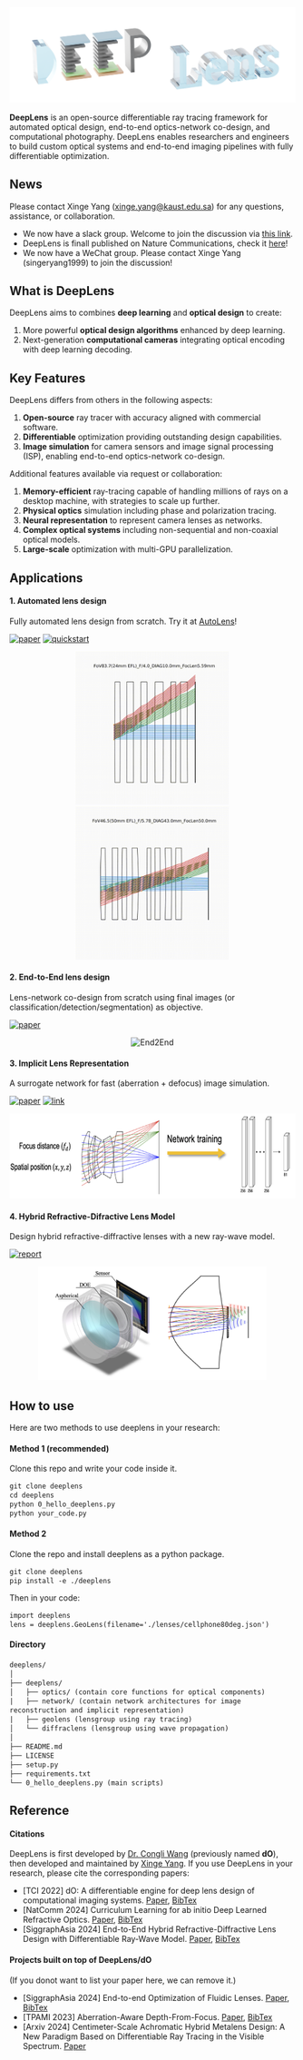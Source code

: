 <div style="text-align:center;">
    <img src="imgs/logo.png"/>
</div>

**DeepLens** is an open-source differentiable ray tracing framework for automated optical design, end-to-end optics-network co-design, and computational photography. DeepLens enables researchers and engineers to build custom optical systems and end-to-end imaging pipelines with fully differentiable optimization.

## News

Please contact Xinge Yang (xinge.yang@kaust.edu.sa) for any questions, assistance, or collaboration.

* We now have a slack group. Welcome to join the discussion via [this link](https://join.slack.com/t/deeplens/shared_invite/zt-2wz3x2n3b-plRqN26eDhO2IY4r_gmjOw).
* DeepLens is finall published on Nature Communications, check it [here](https://www.nature.com/articles/s41467-024-50835-7)!
* We now have a WeChat group. Please contact Xinge Yang (singeryang1999) to join the discussion!

## What is DeepLens

DeepLens aims to combines **deep learning** and **optical design** to create:

1. More powerful **optical design algorithms** enhanced by deep learning.
2. Next-generation **computational cameras** integrating optical encoding with deep learning decoding.

## Key Features

DeepLens differs from others in the following aspects:

1. **Open-source** ray tracer with accuracy aligned with commercial software.
2. **Differentiable** optimization providing outstanding design capabilities.
3. **Image simulation** for camera sensors and image signal processing (ISP), enabling end-to-end optics-network co-design.

Additional features available via request or collaboration:

1. **Memory-efficient** ray-tracing capable of handling millions of rays on a desktop machine, with strategies to scale up further.
2. **Physical optics** simulation including phase and polarization tracing.
3. **Neural representation** to represent camera lenses as networks.
4. **Complex optical systems** including non-sequential and non-coaxial optical models.
5. **Large-scale** optimization with multi-GPU parallelization.

## Applications

#### 1. Automated lens design

Fully automated lens design from scratch. Try it at [AutoLens](https://github.com/vccimaging/AutoLens)!

[![paper](https://img.shields.io/badge/NatComm-2024-orange)](https://www.nature.com/articles/s41467-024-50835-7) [![quickstart](https://img.shields.io/badge/Project-green)](https://github.com/vccimaging/AutoLens)

<div align="center">
    <img src="imgs/autolens1.gif" alt="AutoLens" height="270px"/>
    <img src="imgs/autolens2.gif" alt="AutoLens" height="270px"/>
</div>

#### 2. End-to-End lens design

Lens-network co-design from scratch using final images (or classification/detection/segmentation) as objective.

[![paper](https://img.shields.io/badge/NatComm-2024-orange)](https://www.nature.com/articles/s41467-024-50835-7)

<div align="center">
    <img src="imgs/end2end.gif" alt="End2End" height="150px"/>
</div>

#### 3. Implicit Lens Representation

A surrogate network for fast (aberration + defocus) image simulation.

[![paper](https://img.shields.io/badge/TPAMI-2023-orange)](https://ieeexplore.ieee.org/document/10209238) [![link](https://img.shields.io/badge/Project-green)](https://github.com/vccimaging/Aberration-Aware-Depth-from-Focus)

<div align="center">
    <img src="imgs/implicit_net.png" alt="Implicit" height="150px"/>
</div>

#### 4. Hybrid Refractive-Difractive Lens Model

Design hybrid refractive-diffractive lenses with a new ray-wave model.

[![report](https://img.shields.io/badge/SiggraphAsia-2024-orange)](https://arxiv.org/abs/2406.00834)

<div align="center">
    <img src="imgs/hybridlens.png" alt="Implicit" height="200px"/>
</div>

## How to use

Here are two methods to use deeplens in your research:

#### Method 1 (recommended)

Clone this repo and write your code inside it.

```
git clone deeplens
cd deeplens
python 0_hello_deeplens.py
python your_code.py
```

#### Method 2

Clone the repo and install deeplens as a python package.

```
git clone deeplens
pip install -e ./deeplens
```

Then in your code:

```
import deeplens
lens = deeplens.GeoLens(filename='./lenses/cellphone80deg.json')
```

#### Directory

```
deeplens/
│
├── deeplens/
│   ├── optics/ (contain core functions for optical components)
|   ├── network/ (contain network architectures for image reconstruction and implicit representation)
|   ├── geolens (lensgroup using ray tracing)
│   └── diffraclens (lensgroup using wave propagation)
│
├── README.md
├── LICENSE
├── setup.py
├── requirements.txt
└── 0_hello_deeplens.py (main scripts)

```

## Reference

#### Citations

DeepLens is first developed by [Dr. Congli Wang](https://congliwang.github.io/) (previously named **dO**), then developed and maintained by [Xinge Yang](https://singer-yang.github.io/). If you use DeepLens in your research, please cite the corresponding papers:

- [TCI 2022] dO: A differentiable engine for deep lens design of computational imaging systems. [Paper](https://ieeexplore.ieee.org/document/9919421), [BibTex](./misc/do_bibtex.txt)
- [NatComm 2024] Curriculum Learning for ab initio Deep Learned Refractive Optics. [Paper](https://www.nature.com/articles/s41467-024-50835-7), [BibTex](./misc/deeplens_bibtex.txt)
- [SiggraphAsia 2024] End-to-End Hybrid Refractive-Diffractive Lens Design with Differentiable Ray-Wave Model. [Paper](https://arxiv.org/abs/2406.00834), [BibTex](./misc/hybridlens_bibtex.txt)

#### Projects built on top of DeepLens/dO

(If you donot want to list your paper here, we can remove it.)

- [SiggraphAsia 2024] End-to-end Optimization of Fluidic Lenses. [Paper](https://dl.acm.org/doi/10.1145/3680528.3687584), [BibTex](.misc/fluidiclens_bibtext.txt)
- [TPAMI 2023] Aberration-Aware Depth-From-Focus. [Paper](https://ieeexplore.ieee.org/document/10209238), [BibTex](./misc/aatdff_bibtex.txt)
- [Arxiv 2024] Centimeter-Scale Achromatic Hybrid Metalens Design: A New Paradigm Based on Differentiable Ray Tracing in the Visible Spectrum. [Paper](https://arxiv.org/abs/2404.03173)
